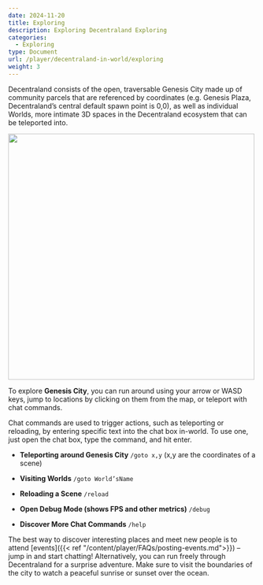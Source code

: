 ```yaml
---
date: 2024-11-20
title: Exploring
description: Exploring Decentraland Exploring
categories:
  - Exploring
type: Document
url: /player/decentraland-in-world/exploring
weight: 3
---
```



Decentraland consists of the open, traversable Genesis City made up of community parcels that are referenced by coordinates (e.g. Genesis Plaza, Decentraland’s central default spawn point is 0,0), as well as individual Worlds, more intimate 3D spaces in the Decentraland ecosystem that can be teleported into.

<img src="/images/players/Genesis-City-2024.png" width="500" />

To explore **Genesis City**, you can run around using your arrow or WASD keys, jump to locations by clicking on them from the map, or teleport with chat commands.

Chat commands are used to trigger actions, such as teleporting or reloading, by entering specific text into the chat box in-world. To use one, just open the chat box, type the command, and hit enter.

- **Teleporting around Genesis City**
  `/goto x,y` (x,y are the coordinates of a scene)

- **Visiting Worlds**
  `/goto World’sName`

- **Reloading a Scene**
  `/reload`

- **Open Debug Mode (shows FPS and other metrics)**
  `/debug`

- **Discover More Chat Commands**
  `/help`

The best way to discover interesting places and meet new people is to attend [events]({{< ref "/content/player/FAQs/posting-events.md">}}) – jump in and start chatting! Alternatively, you can run freely through Decentraland for a surprise adventure. Make sure to visit the boundaries of the city to watch a peaceful sunrise or sunset over the ocean.
